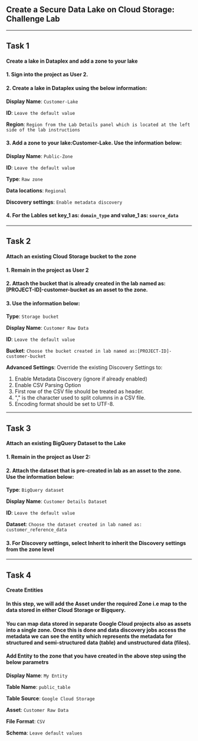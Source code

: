 ## Create a Secure Data Lake on Cloud Storage: Challenge Lab

---

## Task 1

#### Create a lake in Dataplex and add a zone to your lake

#### 1. Sign into the project as User 2.

#### 2. Create a lake in Dataplex using the below information:

**Display Name**: `Customer-Lake`

**ID**: `Leave the default value`

**Region**: `Region from the Lab Details panel which is located at the left side of the lab instructions`

#### 3. Add a zone to your lake:Customer-Lake. Use the information below:

**Display Name**: `Public-Zone`

**ID**: `Leave the default value`

**Type**: `Raw zone`

**Data locations**: `Regional`

**Discovery settings**: `Enable metadata discovery`

#### 4. For the Lables set key_1 as: `domain_type` and value_1 as: `source_data`

---

## Task 2

#### Attach an existing Cloud Storage bucket to the zone

#### 1. Remain in the project as User 2

#### 2. Attach the bucket that is already created in the lab named as:[PROJECT-ID]-customer-bucket as an asset to the zone.

#### 3. Use the information below:

**Type**: `Storage bucket`

**Display Name**: `Customer Raw Data`

**ID**: `Leave the default value`

**Bucket**: `Choose the bucket created in lab named as:[PROJECT-ID]-customer-bucket`

**Advanced Settings**: Override the existing Discovery Settings to:

1. Enable Metadata Discovery (ignore if already enabled)
2. Enable CSV Parsing Option
3. First row of the CSV file should be treated as header.
4. "," is the character used to split columns in a CSV file.
5. Encoding format should be set to UTF-8.

---

## Task 3

#### Attach an existing BigQuery Dataset to the Lake

#### 1. Remain in the project as User 2:

#### 2. Attach the dataset that is pre-created in lab as an asset to the zone. Use the information below:

**Type**: `BigQuery dataset`

**Display Name**: `Customer Details Dataset`

**ID**: `Leave the default value`

**Dataset**: `Choose the dataset created in lab named as: customer_reference_data`

#### 3. For Discovery settings, select Inherit to inherit the Discovery settings from the zone level

---

## Task 4

#### Create Entities

#### In this step, we will add the Asset under the required Zone i.e map to the data stored in either Cloud Storage or Bigquery.

#### You can map data stored in separate Google Cloud projects also as assets into a single zone. Once this is done and data discovery jobs access the metadata we can see the entity which represents the metadata for structured and semi-structured data (table) and unstructured data (files).

#### Add Entity to the zone that you have created in the above step using the below parametrs

**Display Name**: `My Entity`

**Table Name**: `public_table`

**Table Source**: `Google Cloud Storage`

**Asset**: `Customer Raw Data`

**File Format**: `CSV`

**Schema**: `Leave default values`
